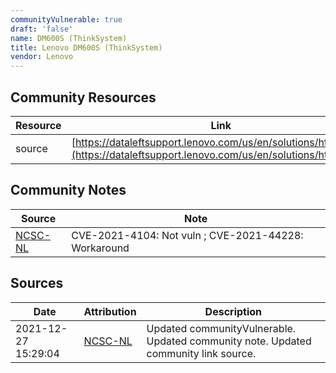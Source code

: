 ```yaml
---
communityVulnerable: true
draft: 'false'
name: DM600S (ThinkSystem)
title: Lenovo DM600S (ThinkSystem)
vendor: Lenovo
---
```



## Community Resources
| Resource | Link |
| --- | --- |
| source | [https://dataleftsupport.lenovo.com/us/en/solutions/ht513178](https://dataleftsupport.lenovo.com/us/en/solutions/ht513178) |

## Community Notes
| Source | Note |
| --- | --- |
| [NCSC-NL](https://github.com/NCSC-NL/log4shell/blob/main/software/README.md) | CVE-2021-4104: Not vuln ; CVE-2021-44228: Workaround </ul> |

## Sources
| Date | Attribution | Description |
| --- | --- | --- |
| 2021-12-27 15:29:04 | [NCSC-NL](https://github.com/NCSC-NL/log4shell/blob/main/software/README.md) | Updated communityVulnerable. Updated community note. Updated community link source.  |
